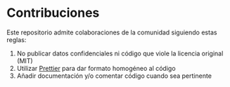 # Contribuciones

Este repositorio admite colaboraciones de la comunidad siguiendo estas reglas:

1. No publicar datos confidenciales ni código que viole la licencia original (MIT)
1. Utilizar [Prettier](https://prettier.io/) para dar formato homogéneo al código
1. Añadir documentación y/o comentar código cuando sea pertinente
